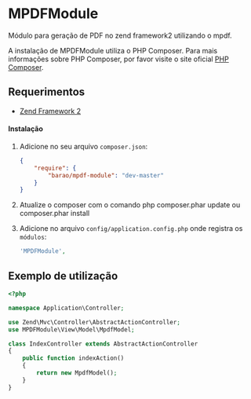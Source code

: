 MPDFModule
============

Módulo para geração de PDF no zend framework2 utilizando o mpdf.

A instalação de MPDFModule utiliza o PHP Composer. Para mais informações sobre PHP Composer, por favor visite o site oficial [PHP Composer](http://getcomposer.org/).

## Requerimentos
  - [Zend Framework 2](http://www.github.com/zendframework/zf2)

#### Instalação

  1. Adicione no seu arquivo `composer.json`:

     ```json
     {
         "require": {
             "barao/mpdf-module": "dev-master"
         }
     }
     ```
  2. Atualize o composer com o comando php composer.phar update ou composer.phar install
  3. Adicione no arquivo `config/application.config.php` onde registra os `módulos`: 

     ```php
     'MPDFModule',
     ```

## Exemplo de utilização

```php
<?php

namespace Application\Controller;

use Zend\Mvc\Controller\AbstractActionController;
use MPDFModule\View\Model\MpdfModel;

class IndexController extends AbstractActionController
{
    public function indexAction()
    {
        return new MpdfModel();
    }
}
```
